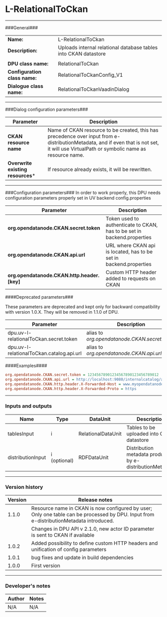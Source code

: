 # L-RelationalToCkan #
----------

###General###

|                              |                                                                             |
|------------------------------|-----------------------------------------------------------------------------|
|**Name:**                     |L-RelationalToCkan                                                           |
|**Description:**              |Uploads internal relational database tables into CKAN datastore              |
|                              |                                                                             |
|**DPU class name:**           |RelationalToCkan                                                             |
|**Configuration class name:** |RelationalToCkanConfig_V1                                                    |
|**Dialogue class name:**      |RelationalToCkanVaadinDialog                                                 |

***

###Dialog configuration parameters###

|Parameter                                       |Description                                                              |
|------------------------------------------------|-------------------------------------------------------------------------|
|**CKAN resource name**                          |Name of CKAN resource to be created, this has precedence over input from e-distributionMetadata, and if even that is not set, it will use VirtualPath or symbolic name as resource name.                                    |
|**Overwrite existing resources***               |If resource already exists, it will be rewritten.                        |

***

###Configuration parameters###
In order to work properly, this DPU needs configuration parameters properly set in UV backend config.properties

|Parameter                             |Description                             |
|--------------------------------------|----------------------------------------|
|**org.opendatanode.CKAN.secret.token**    |Token used to authenticate to CKAN, has to be set in backend.properties  |
|**org.opendatanode.CKAN.api.url** | URL where CKAN api is located, has to be set in backend.properties |
|**org.opendatanode.CKAN.http.header.[key]** | Custom HTTP header added to requests on CKAN |

####Deprecated parameters###

These parameters are deprecated and kept only for backward compatibility with version 1.0.X.
They will be removed in 1.1.0 of DPU.

|Parameter                                       |Description                                                              |
|---------------------------------------------|-------------------------------------|
|dpu.uv-l-relationalToCkan.secret.token | alias to _org.opendatanode.CKAN.secret.token_  |
|dpu.uv-l-relationalToCkan.catalog.api.url | alias to _org.opendatanode.CKAN.api.url_ |

####Examples####
```INI
org.opendatanode.CKAN.secret.token = 12345678901234567890123456789012
org.opendatanode.CKAN.api.url = ﻿http://localhost:9080/internalcatalog/api/action/internal_api
org.opendatanode.CKAN.http.header.X-Forwarded-Host = www.myopendatanode.org
org.opendatanode.CKAN.http.header.X-Forwarded-Proto = https
```

***

### Inputs and outputs ###

|Name          |Type           |DataUnit           |Description                                  |
|--------------|---------------|-------------------|---------------------------------------------|
|tablesInput   |i              |RelationalDataUnit |Tables to be uploaded into CKAN datastore    |
|distributionInput |i (optional) |RDFDataUnit | Distribution metadata produced by e-distributionMetadata  |

***

### Version history ###

|Version          |Release notes               |
|-----------------|----------------------------|
|1.1.0            | Resource name in CKAN is now configured by user; Only one table can be processed by DPU. Input from e-distributionMetadata introduced.|
|                 | Changes in DPU API v 2.1.0, new actor ID parameter is sent to CKAN if available |
|1.0.2            | Added possibility to define custom HTTP headers and unification of config parameters |
|1.0.1            | bug fixes and update in build dependencies |
|1.0.0            | First version              |


***

### Developer's notes ###

|Author           |Notes                           |
|-----------------|--------------------------------|
|N/A              |N/A                             |
